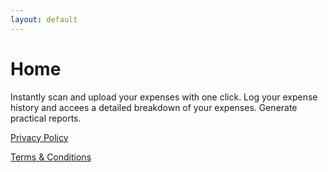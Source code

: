 ```yaml
---
layout: default
---
```



# Home
Instantly scan and upload your expenses with one click. Log your expense history and accees a detailed breakdown of your expenses.
Generate practical reports.
<p>     




</p>

[Privacy Policy](/Privacy-Policy)
<p>     </p>

[Terms & Conditions](/Terms-Conditions)
